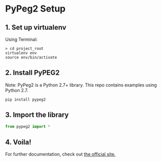 # PyPeg2 Setup

## 1. Set up virtualenv

Using Terminal:

```
> cd project_root
virtualenv env
source env/bin/activate
```

## 2. Install PyPEG2

Note: PyPeg2 is a Python 2.7+ library. This repo contains examples using Python 2.7.

```
pip install pypeg2
```

## 3. Import the library 

```python
from pypeg2 import *
```

## 4. Voila!

For further documentation, check out [the official site.](https://fdik.org/pyPEG/)
